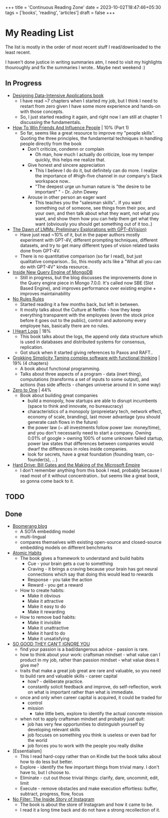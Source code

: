 +++
title = 'Continuous Reading Zone'
date = 2023-10-02T18:47:46+05:30
tags = ['books', 'reading', 'articles']
draft = false
+++

# My Reading List

The list is mostly in the order of most recent stuff I read/downloaded to the least recent.

I haven't done justice in writing summaries atm, I need to visit my highlights thouroughly and fix the summaries I wrote.. Maybe next weekend :)

## In Progress

- [Designing Data-Intensive Applications book](https://dataintensive.net/)
  - I have read ~7 chapters when I started my job, but I think I need to restart from zero given I have some more experience and hands-on with those concepts.
  - So, I just started reading it again, and right now I am still at chapter 1 discussing the fundamentals.
- [How To Win Friends And Influence People](https://www.amazon.in/How-Win-Friends-Influence-People/dp/0671027034) |  10% (Part 1)
  - So far, seems like a great resource to improve my "people skills". Quoting the three principles, the fundamental techniques in handling people directly from the book
    - Don't criticize, condemn or complain
      - Oh man, how much I actually do criticize, lose my temper quickly, this helps me realize that.
    - Give honest and sincere appreciation
      - This I believe I do do it, but definitely can do more. I realize the importance of #high-five channel in our company's Slack workspace now..
      - "The deepest urge un human nature is "the desire to be important" " - Dr. John Dewey
    - Arouse in other person an eager want
      - This teaches you the "salesman skills".. If you want something out of someone, see things from their pov, and your own, and then talk about what they want, not what you want, and show them how you can help them get what they want (obviously you should get something out of it too..)
- [The Dawn of LMMs: Preliminary Explorations with GPT-4V(ision)](https://arxiv.org/abs/2309.17421)
  - Have just read ~10% of it, but in the paper authors mostly experiment with GPT-4V, different prompting techniques, different datasets, and try to get many different types of vision related tasks done from GPT-4V.
  - There is no quantitative comparison (so far I read), but just qualitative comparison.. So, this mostly acts like a "What all you can do with GPT-4V" kinda resource..
- [Inside New Query Engine of MongoDB](https://laplab.me/posts/inside-new-query-engine-of-mongodb/)
  - Still in progress, but the blog discusses the improvements done in the Query engine piece in Mongo 7.0.0. It's called now SBE (Slot Based Engine), and improves performance over existing engine + improves maintainability
- [No Rules Rules](https://www.norulesrules.com/)
  - Started reading it a few months back, but left in between.
  - It mostly talks about the Culture at Netflix - how they keep everything transparent with the employees (even the stock price before it goes out to the public), control and autonomy every employee has, basically there are no rules.
- [I Heart Logs](https://www.oreilly.com/library/view/i-heart-logs/9781491909379/) | 18%
  - This book talks about the logs, the append only data structure which is used in databases and distributed systems for consensus, replication.
  - Got stuck when it started giving references to Paxos and RAFT..
- [Grokking Simplicity Taming complex software with functional thinking](https://www.manning.com/books/grokking-simplicity) | 19% (4 chapters)
  - A book about functional programming.
  - Talks about three aspects of a program - data (inert thing), computations (transforms a set of inputs to some output), and actions (has side affects - changes universe around it in some way)
- [Zero to One](https://www.amazon.com/Zero-One-Notes-Startups-Future/dp/0804139296) | 44%
  - Book about building great companies
    - build a monopoly, how startups are able to disrupt incumbents (space to think and innovate, no bureaucracy)
    - characteristics of a monopoly (propreietary tech, network effect, economy of scale, branding), last mover advantage (you should generate cash flows in the future)
    - the power law (~ all investments follow power law: money/time), and you don't necessarily need to start a company. Owning 0.01% of google > owning 100% of some unknown failed startup, power law states that differences between companies would dwarf the differences in roles inside companies.
    - look for secrets, have a great foundation (founding team, co-founder(s), .. )
- [Hard Drive: Bill Gates and the Making of the Microsoft Empire](https://www.amazon.in/Hard-Drive-Making-Microsoft-Empire/dp/0887306292)
  - I don't remember anything from this book I read, probably because I read most of it without concentration.. but seems like a great book, so gonna come back to it.


## TODO

## Done

- [Boomerang blog](https://vectara.com/introducing-boomerang-vectaras-new-and-improved-retrieval-model/)
  - A SOTA embedding model
  - multi-lingual
  - compares themselves with existing open-source and closed-source embedding models on different benchmarks
- [Atomic Habits](https://jamesclear.com/atomic-habits)
  - The book gives a framework to understand and build habits
    - Cue - your brain gets a cue to something
    - Craving - it brings a craving because your brain has got neural connections which say that doing this would lead to rewards
    - Response - you take the action
    - Reward - you get a reward
  - How to create habits:
    - Make it obvious
    - Make it attractive
    - Make it easy to do
    - Make it rewarding
  - How to remove bad habits:
    - Make it invisible
    - Make it unattractive
    - Make it hard to do
    - Make it unsatisfying
- [SO GOOD THEY CAN'T IGNORE YOU](https://www.amazon.in/GOOD-THEY-CANT-IGNORE-YOU/dp/0349415862)
  - find your passion is a bad/dangerous advice - passion is rare.
  - how to think about your work: craftsman mindset - what value can I product in my job, rather than passion mindset - what value does it give me?
  - traits that make a great job great are rare and valuable, so you need to build rare and valuable skills - career capital
    - how? - deliberate practice.
    - constantly solicit feedback and improve, do self-reflection, work on what is important rather than what is immediate.
  - once and only when career capital is acquired, it could be traded for
    - control
    - mission
      - take little bets, explore to identify the actual concrete mission
  - when not to apply craftsman mindset and probably just quit:
    - job has very few opportunities to distinguish yourself by developing relevant skills
    - job focuses on something you think is useless or even bad for the world
    - job forces you to work with the people you really dislike
- [Essentialism]
  - This I read hard-copy rather than on Kindle but the book talks about how to do less but better.
  - Explore - identify the few important things from trivial many. I don't have to, but I choose to.
  - Eliminate - cut out those trivial things: clarify, dare, uncommit, edit, limit
  - Execute - remove obstacles and make execution effortless: buffer, subtract, progress, flow, focus
- [No Filter: The Inside Story of Instagram](https://www.amazon.in/NO-FILTER-Sarah-Frier/dp/1982126809)
  - The book is about the store of Instagram and how it came to be.
  - I read it a long time back and do not have a strong recollection of it.